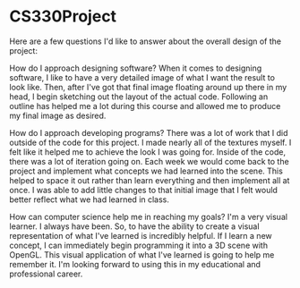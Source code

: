 # CS330Project

Here are a few questions I'd like to answer about the overall design of the project:

How do I approach designing software?
When it comes to designing software, I like to have a very detailed image of what I want the result to look like. Then, after I've got that final image floating around up there in my head, I begin sketching out the layout of the actual code. Following an outline has helped me a lot during this course and allowed me to produce my final image as desired.

How do I approach developing programs?
There was a lot of work that I did outside of the code for this project. I made nearly all of the textures myself. I felt like it helped me to achieve the look I was going for. Inside of the code, there was a lot of iteration going on. Each week we would come back to the project and implement what concepts we had learned into the scene.
This helped to space it out rather than learn everything and then implement all at once. I was able to add little changes to that initial image that I felt would better reflect what we had learned in class.

How can computer science help me in reaching my goals?
I'm a very visual learner. I always have been. So, to have the ability to create a visual representation of what I've learned is incredibly helpful. If I learn a new concept, I can immediately begin programming it into a 3D scene with OpenGL.
This visual application of what I've learned is going to help me remember it. I'm looking forward to using this in my educational and professional career.
